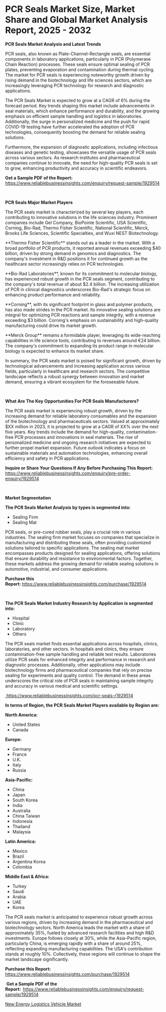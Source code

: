 <p><h1>PCR Seals Market Size, Market Share and Global Market Analysis Report, 2025 - 2032</h1></p><p><strong>PCR Seals Market Analysis and Latest Trends</strong></p>
<p><p>PCR seals, also known as Plate-Channel-Rectangle seals, are essential components in laboratory applications, particularly in PCR (Polymerase Chain Reaction) processes. These seals ensure optimal sealing of PCR plates, preventing evaporation and contamination during thermal cycling. The market for PCR seals is experiencing noteworthy growth driven by rising demand in the biotechnology and life sciences sectors, which are increasingly leveraging PCR technology for research and diagnostic applications.</p><p>The PCR Seals Market is expected to grow at a CAGR of 6% during the forecast period. Key trends shaping this market include advancements in seal materials, which enhance performance and durability, and the growing emphasis on efficient sample handling and logistics in laboratories. Additionally, the surge in personalized medicine and the push for rapid COVID-19 testing have further accelerated the adoption of PCR technologies, consequently boosting the demand for reliable sealing solutions.</p><p>Furthermore, the expansion of diagnostic applications, including infectious diseases and genetic testing, showcases the versatile usage of PCR seals across various sectors. As research institutes and pharmaceutical companies continue to innovate, the need for high-quality PCR seals is set to grow, enhancing productivity and accuracy in scientific endeavors.</p></p>
<p><strong>Get a Sample PDF of the Report:&nbsp;</strong> <a href="https://www.reliablebusinessinsights.com/enquiry/request-sample/1929514?utm_campaign=2716&utm_medium=2&utm_source=Github&utm_content=ia&utm_term=29032025&utm_id=pcr-seals">https://www.reliablebusinessinsights.com/enquiry/request-sample/1929514</a></p>
<p>&nbsp;</p>
<p><strong>PCR Seals Major Market Players</strong></p>
<p><p>The PCR seals market is characterized by several key players, each contributing to innovative solutions in the life sciences industry. Prominent companies include Gel Company, BioPointe Scientific, USA Scientific, Corning, Bio-Rad, Thermo Fisher Scientific, National Scientific, Merck, Brooks Life Sciences, Scientific Specialties, and Wuxi NEST Biotechnology.</p><p>**Thermo Fisher Scientific** stands out as a leader in the market. With a broad portfolio of PCR products, it reported annual revenues exceeding $40 billion, driven by strong demand in genomics and diagnostics. The company's investment in R&D positions it for continued growth as the healthcare sector increasingly relies on PCR technologies.</p><p>**Bio-Rad Laboratories**, known for its commitment to molecular biology, has experienced robust growth in the PCR seals segment, contributing to the company's total revenue of about $2.4 billion. The increasing utilization of PCR in clinical diagnostics underscores Bio-Rad's strategic focus on enhancing product performance and reliability.</p><p>**Corning**, with its significant footprint in glass and polymer products, has also made strides in the PCR market. Its innovative sealing solutions are integral for optimizing PCR reactions and sample integrity, with a revenue exceeding $3 billion. Corning's emphasis on sustainability and high-quality manufacturing could drive its market growth.</p><p>**Merck Group** remains a formidable player, leveraging its wide-reaching capabilities in life science tools, contributing to revenues around €24 billion. The company's commitment to expanding its product range in molecular biology is expected to enhance its market share.</p><p>In summary, the PCR seals market is poised for significant growth, driven by technological advancements and increasing application across various fields, particularly in healthcare and research sectors. The competitive landscape reflects a robust synergy between innovation and market demand, ensuring a vibrant ecosystem for the foreseeable future.</p></p>
<p>&nbsp;</p>
<p><strong>What Are The Key Opportunities For PCR Seals Manufacturers?</strong></p>
<p><p>The PCR seals market is experiencing robust growth, driven by the increasing demand for reliable laboratory consumables and the expansion of the biotechnology and pharmaceuticals sectors. Valued at approximately $XX million in 2023, it is projected to grow at a CAGR of XX% over the next five years. Key trends include the demand for high-quality, contamination-free PCR processes and innovations in seal materials. The rise of personalized medicine and ongoing research initiatives are expected to further propel market expansion. Future outlook indicates a focus on sustainable materials and automation technologies, enhancing overall efficiency and safety in PCR applications.</p></p>
<p><strong>Inquire or Share Your Questions If Any Before Purchasing This Report:</strong> <a href="https://www.reliablebusinessinsights.com/enquiry/pre-order-enquiry/1929514?utm_campaign=2716&utm_medium=2&utm_source=Github&utm_content=ia&utm_term=29032025&utm_id=pcr-seals">https://www.reliablebusinessinsights.com/enquiry/pre-order-enquiry/1929514</a></p>
<p>&nbsp;</p>
<p><strong>Market Segmentation</strong></p>
<p><strong>The PCR Seals Market Analysis by types is segmented into:</strong></p>
<p><ul><li>Sealing Firm</li><li>Sealing Mat</li></ul></p>
<p><p>PCR seals, or pre-cured rubber seals, play a crucial role in various industries. The sealing firm market focuses on companies that specialize in manufacturing and distributing these seals, often providing customized solutions tailored to specific applications. The sealing mat market encompasses products designed for sealing applications, offering solutions that ensure durability and resistance to environmental factors. Together, these markets address the growing demand for reliable sealing solutions in automotive, industrial, and consumer applications.</p></p>
<p><strong>Purchase this Report:&nbsp;</strong><a href="https://www.reliablebusinessinsights.com/purchase/1929514?utm_campaign=2716&utm_medium=2&utm_source=Github&utm_content=ia&utm_term=29032025&utm_id=pcr-seals">https://www.reliablebusinessinsights.com/purchase/1929514</a></p>
<p>&nbsp;</p>
<p><strong>The PCR Seals Market Industry Research by Application is segmented into:</strong></p>
<p><ul><li>Hospital</li><li>Clinic</li><li>Laboratory</li><li>Others</li></ul></p>
<p><p>The PCR seals market finds essential applications across hospitals, clinics, laboratories, and other sectors. In hospitals and clinics, they ensure contamination-free sample handling and reliable test results. Laboratories utilize PCR seals for enhanced integrity and performance in research and diagnostic processes. Additionally, other applications may include biotechnology firms and pharmaceutical companies that rely on precise sealing for experiments and quality control. The demand in these areas underscores the critical role of PCR seals in maintaining sample integrity and accuracy in various medical and scientific settings.</p></p>
<p><a href="https://www.reliablebusinessinsights.com/pcr-seals-r1929514?utm_campaign=2716&utm_medium=2&utm_source=Github&utm_content=ia&utm_term=29032025&utm_id=pcr-seals">&nbsp;https://www.reliablebusinessinsights.com/pcr-seals-r1929514</a></p>
<p><strong>In terms of Region, the PCR Seals Market Players available by Region are:</strong></p>
<p>
    <p> <strong> North America: </strong>
        <ul>
            <li>United States</li>
            <li>Canada</li>
        </ul>
        </p> 
    <p> <strong> Europe: </strong>
        <ul>
            <li>Germany</li>
            <li>France</li>
            <li>U.K.</li>
            <li>Italy</li>
            <li>Russia</li>
        </ul>
        </p> 
    <p> <strong> Asia-Pacific: </strong>
        <ul>
            <li>China</li>
            <li>Japan</li>
            <li>South Korea</li>
            <li>India</li>
            <li>Australia</li>
            <li>China Taiwan</li>
            <li>Indonesia</li>
            <li>Thailand</li>
            <li>Malaysia</li>
        </ul>
        </p> 
    <p> <strong> Latin America: </strong>
        <ul>
            <li>Mexico</li>
            <li>Brazil</li>
            <li>Argentina Korea</li>
            <li>Colombia</li>
        </ul>
        </p> 
    <p> <strong> Middle East & Africa: </strong>
        <ul>
            <li>Turkey</li>
            <li>Saudi</li>
            <li>Arabia</li>
            <li>UAE</li>
            <li>Korea</li>
        </ul>
    </p>
    </p>
<p><p>The PCR seals market is anticipated to experience robust growth across various regions, driven by increasing demand in the pharmaceutical and biotechnology sectors. North America leads the market with a share of approximately 35%, fueled by advanced research facilities and high R&D investments. Europe follows closely at 30%, while the Asia-Pacific region, particularly China, is emerging rapidly with a share of around 25%, reflecting expanding manufacturing capabilities. The USA's contribution stands at roughly 10%. Collectively, these regions will continue to shape the market landscape significantly.</p></p>
<p><strong>Purchase this Report: </strong><a href="https://www.reliablebusinessinsights.com/purchase/1929514?utm_campaign=2716&utm_medium=2&utm_source=Github&utm_content=ia&utm_term=29032025&utm_id=pcr-seals">https://www.reliablebusinessinsights.com/purchase/1929514</a></p>
<p>&nbsp;<strong>Get a Sample PDF of the Report:&nbsp;&nbsp;</strong><a href="https://www.reliablebusinessinsights.com/enquiry/request-sample/1929514?utm_campaign=2716&utm_medium=2&utm_source=Github&utm_content=ia&utm_term=29032025&utm_id=pcr-seals">https://www.reliablebusinessinsights.com/enquiry/request-sample/1929514</a></p>
<p><strong></strong></p>
<p><p><a href="https://github.com/saroarmaicky/Market-Research-Report-List-1/blob/main/new-energy-logistics-vehicle-market.md?utm_campaign=2716&utm_medium=2&utm_source=Github&utm_content=ia&utm_term=29032025&utm_id=pcr-seals">New Energy Logistics Vehicle Market</a></p></p>